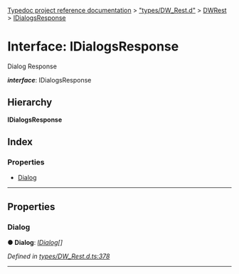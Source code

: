 [Typedoc project reference documentation](../README.md) > ["types/DW_Rest.d"](../modules/_types_dw_rest_d_.md) > [DWRest](../modules/_types_dw_rest_d_.dwrest.md) > [IDialogsResponse](../interfaces/_types_dw_rest_d_.dwrest.idialogsresponse.md)

# Interface: IDialogsResponse

Dialog Response

*__interface__*: IDialogsResponse

## Hierarchy

**IDialogsResponse**

## Index

### Properties

* [Dialog](_types_dw_rest_d_.dwrest.idialogsresponse.md#dialog)

---

## Properties

<a id="dialog"></a>

###  Dialog

**● Dialog**: *[IDialog](_types_dw_rest_d_.dwrest.idialog.md)[]*

*Defined in [types/DW_Rest.d.ts:378](https://github.com/DocuWare/REST-Sample-TS/blob/a4697e2/src/types/DW_Rest.d.ts#L378)*

___

